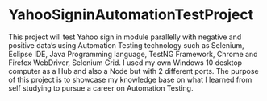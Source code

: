 # YahooSigninAutomationTestProject
This project will test Yahoo sign in module parallelly with negative and positive data’s using Automation Testing technology such as Selenium, Eclipse IDE, Java Programming language, TestNG Framework, Chrome and Firefox WebDriver, Selenium Grid. I used my own Windows 10 desktop computer as a Hub and also a Node but with 2 different ports.
The purpose of this project is to showcase my knowledge base on what I learned from self studying to pursue a career on Automation Testing.
